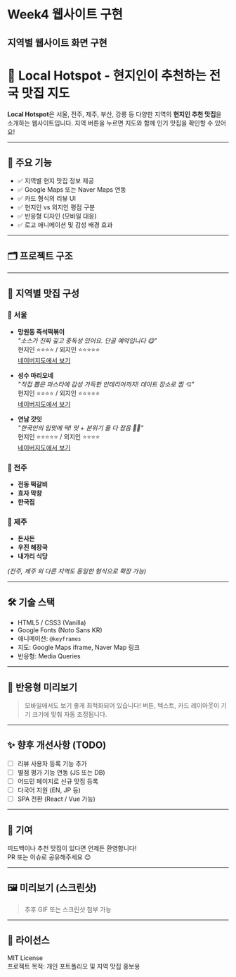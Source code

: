 # Week4 웹사이트 구현

##  지역별 웹사이트 화면 구현

# 🥢 Local Hotspot - 현지인이 추천하는 전국 맛집 지도

**Local Hotspot**은 서울, 전주, 제주, 부산, 강릉 등 다양한 지역의 **현지인 추천 맛집**을 소개하는 웹사이트입니다. 지역 버튼을 누르면 지도와 함께 인기 맛집을 확인할 수 있어요!

---

## 📌 주요 기능

- ✅ 지역별 현지 맛집 정보 제공
- ✅ Google Maps 또는 Naver Maps 연동
- ✅ 카드 형식의 리뷰 UI
- ✅ 현지인 vs 외지인 평점 구분
- ✅ 반응형 디자인 (모바일 대응)
- ✅ 로고 애니메이션 및 감성 배경 효과

---

## 🗂️ 프로젝트 구조


---

## 🌆 지역별 맛집 구성

### 📍 서울
- **망원동 즉석떡볶이**  
  _"소스가 진짜 깊고 중독성 있어요. 단골 예약입니다 😋"_  
  현지인 ⭐⭐⭐⭐ / 외지인 ⭐⭐⭐⭐⭐  
  [네이버지도에서 보기](https://map.naver.com/p/search/망원동%20즉석떡볶이)

- **성수 마리오네**  
  _"직접 뽑은 파스타에 감성 가득한 인테리어까지! 데이트 장소로 찜 💘"_  
  현지인 ⭐⭐⭐⭐ / 외지인 ⭐⭐⭐⭐⭐  
  [네이버지도에서 보기](https://map.naver.com/p/search/성수%20마리오네)

- **연남 갓잇**  
  _"한국인의 입맛에 딱! 맛 + 분위기 둘 다 잡음 🍝💯"_  
  현지인 ⭐⭐⭐⭐⭐ / 외지인 ⭐⭐⭐⭐  
  [네이버지도에서 보기](https://map.naver.com/p/entry/place/1138285290)

### 📍 전주
- **전동 떡갈비**
- **효자 막창**
- **한국집**

### 📍 제주
- **돈사돈**
- **우진 해장국**
- **내가리 식당**

_(전주, 제주 외 다른 지역도 동일한 형식으로 확장 가능)_

---

## 🛠️ 기술 스택

- HTML5 / CSS3 (Vanilla)
- Google Fonts (Noto Sans KR)
- 애니메이션: `@keyframes`
- 지도: Google Maps iframe, Naver Map 링크
- 반응형: Media Queries

---

## 📱 반응형 미리보기

> 모바일에서도 보기 좋게 최적화되어 있습니다!
> 버튼, 텍스트, 카드 레이아웃이 기기 크기에 맞춰 자동 조정됩니다.

---

## ✨ 향후 개선사항 (TODO)

- [ ] 리뷰 사용자 등록 기능 추가
- [ ] 별점 평가 기능 연동 (JS 또는 DB)
- [ ] 어드민 페이지로 신규 맛집 등록
- [ ] 다국어 지원 (EN, JP 등)
- [ ] SPA 전환 (React / Vue 가능)

---

## 🙌 기여

피드백이나 추천 맛집이 있다면 언제든 환영합니다!  
PR 또는 이슈로 공유해주세요 😊

---

## 🖼️ 미리보기 (스크린샷)

> 추후 GIF 또는 스크린샷 첨부 가능

---

## 📄 라이선스

MIT License  
프로젝트 목적: 개인 포트폴리오 및 지역 맛집 홍보용
